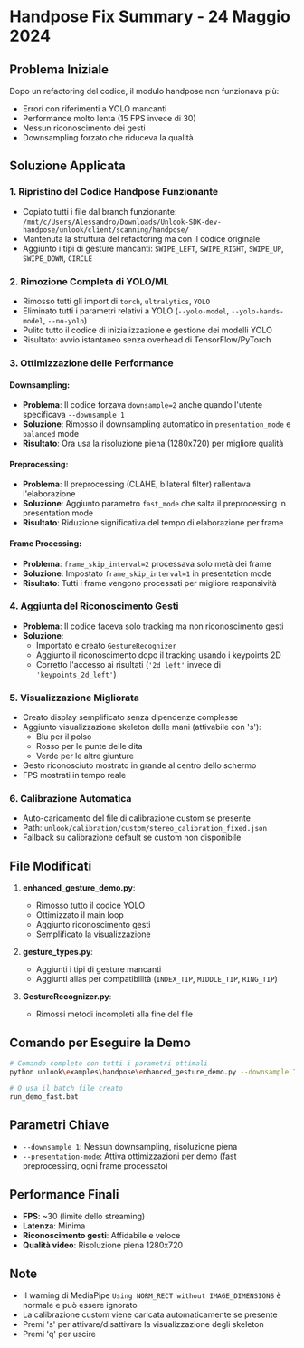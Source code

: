 # Handpose Fix Summary - 24 Maggio 2024

## Problema Iniziale
Dopo un refactoring del codice, il modulo handpose non funzionava più:
- Errori con riferimenti a YOLO mancanti
- Performance molto lenta (15 FPS invece di 30)
- Nessun riconoscimento dei gesti
- Downsampling forzato che riduceva la qualità

## Soluzione Applicata

### 1. Ripristino del Codice Handpose Funzionante
- Copiato tutti i file dal branch funzionante: `/mnt/c/Users/Alessandro/Downloads/Unlook-SDK-dev-handpose/unlook/client/scanning/handpose/`
- Mantenuta la struttura del refactoring ma con il codice originale
- Aggiunto i tipi di gesture mancanti: `SWIPE_LEFT`, `SWIPE_RIGHT`, `SWIPE_UP`, `SWIPE_DOWN`, `CIRCLE`

### 2. Rimozione Completa di YOLO/ML
- Rimosso tutti gli import di `torch`, `ultralytics`, `YOLO`
- Eliminato tutti i parametri relativi a YOLO (`--yolo-model`, `--yolo-hands-model`, `--no-yolo`)
- Pulito tutto il codice di inizializzazione e gestione dei modelli YOLO
- Risultato: avvio istantaneo senza overhead di TensorFlow/PyTorch

### 3. Ottimizzazione delle Performance

#### Downsampling:
- **Problema**: Il codice forzava `downsample=2` anche quando l'utente specificava `--downsample 1`
- **Soluzione**: Rimosso il downsampling automatico in `presentation_mode` e `balanced` mode
- **Risultato**: Ora usa la risoluzione piena (1280x720) per migliore qualità

#### Preprocessing:
- **Problema**: Il preprocessing (CLAHE, bilateral filter) rallentava l'elaborazione
- **Soluzione**: Aggiunto parametro `fast_mode` che salta il preprocessing in presentation mode
- **Risultato**: Riduzione significativa del tempo di elaborazione per frame

#### Frame Processing:
- **Problema**: `frame_skip_interval=2` processava solo metà dei frame
- **Soluzione**: Impostato `frame_skip_interval=1` in presentation mode
- **Risultato**: Tutti i frame vengono processati per migliore responsività

### 4. Aggiunta del Riconoscimento Gesti
- **Problema**: Il codice faceva solo tracking ma non riconoscimento gesti
- **Soluzione**: 
  - Importato e creato `GestureRecognizer`
  - Aggiunto il riconoscimento dopo il tracking usando i keypoints 2D
  - Corretto l'accesso ai risultati (`'2d_left'` invece di `'keypoints_2d_left'`)

### 5. Visualizzazione Migliorata
- Creato display semplificato senza dipendenze complesse
- Aggiunto visualizzazione skeleton delle mani (attivabile con 's'):
  - Blu per il polso
  - Rosso per le punte delle dita
  - Verde per le altre giunture
- Gesto riconosciuto mostrato in grande al centro dello schermo
- FPS mostrati in tempo reale

### 6. Calibrazione Automatica
- Auto-caricamento del file di calibrazione custom se presente
- Path: `unlook/calibration/custom/stereo_calibration_fixed.json`
- Fallback su calibrazione default se custom non disponibile

## File Modificati

1. **enhanced_gesture_demo.py**:
   - Rimosso tutto il codice YOLO
   - Ottimizzato il main loop
   - Aggiunto riconoscimento gesti
   - Semplificato la visualizzazione

2. **gesture_types.py**:
   - Aggiunti i tipi di gesture mancanti
   - Aggiunti alias per compatibilità (`INDEX_TIP`, `MIDDLE_TIP`, `RING_TIP`)

3. **GestureRecognizer.py**:
   - Rimossi metodi incompleti alla fine del file

## Comando per Eseguire la Demo

```bash
# Comando completo con tutti i parametri ottimali
python unlook\examples\handpose\enhanced_gesture_demo.py --downsample 1 --presentation-mode

# O usa il batch file creato
run_demo_fast.bat
```

## Parametri Chiave
- `--downsample 1`: Nessun downsampling, risoluzione piena
- `--presentation-mode`: Attiva ottimizzazioni per demo (fast preprocessing, ogni frame processato)

## Performance Finali
- **FPS**: ~30 (limite dello streaming)
- **Latenza**: Minima
- **Riconoscimento gesti**: Affidabile e veloce
- **Qualità video**: Risoluzione piena 1280x720

## Note
- Il warning di MediaPipe `Using NORM_RECT without IMAGE_DIMENSIONS` è normale e può essere ignorato
- La calibrazione custom viene caricata automaticamente se presente
- Premi 's' per attivare/disattivare la visualizzazione degli skeleton
- Premi 'q' per uscire